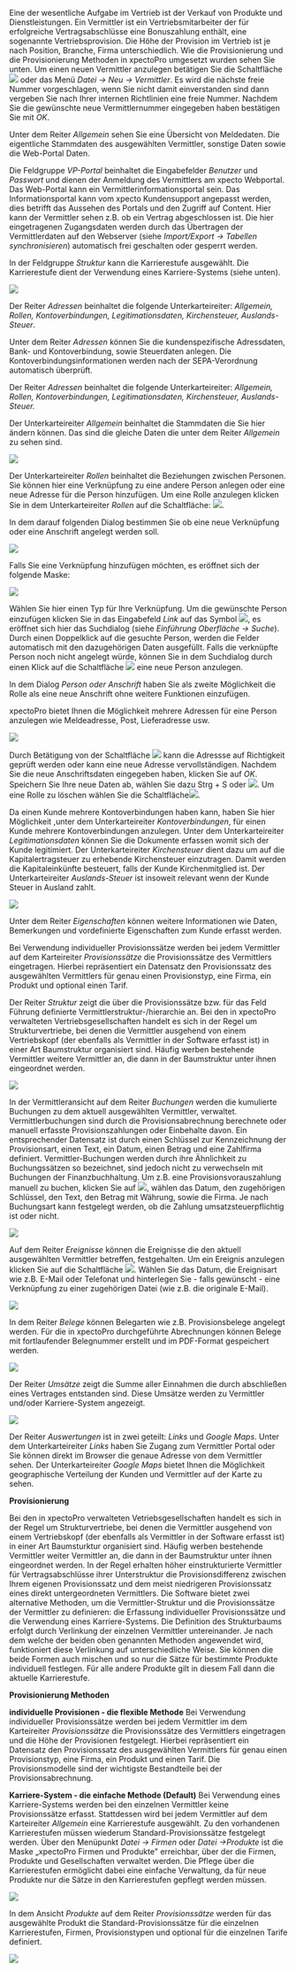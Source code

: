 Eine der wesentliche Aufgabe im Vertrieb ist der Verkauf von Produkte und Dienstleistungen. Ein Vermittler ist ein Vertriebsmitarbeiter der für erfolgreiche Vertragsabschlüsse eine Bonuszahlung enthält, eine sogenannte Vertriebsprovision. Die Höhe der Provision im Vertrieb ist je nach Position, Branche, Firma unterschiedlich. Wie die Provisionierung und die Provisionierung Methoden in xpectoPro umgesetzt wurden sehen Sie unten.
Um einen neuen Vermittler anzulegen betätigen Sie die Schaltfläche ![](http://xpecto.github.io/docs/img/img_1431437056167.png) oder das Menü *Datei → Neu → Vermittler*. Es wird die nächste freie Nummer vorgeschlagen, wenn Sie nicht damit einverstanden sind dann vergeben Sie nach Ihrer internen Richtlinien eine freie Nummer. Nachdem Sie die gewünschte neue Vermittlernummer eingegeben haben bestätigen Sie mit *OK*. 

Unter dem Reiter *Allgemein* sehen Sie eine Übersicht von Meldedaten. Die eigentliche Stammdaten des ausgewählten Vermittler, sonstige Daten sowie die Web-Portal Daten. 

Die Feldgruppe *VP-Portal* beinhaltet die Eingabefelder *Benutzer* und *Passwort* und dienen der Anmeldung des Vermittlers am xpecto Webportal. 
Das Web-Portal kann ein Vermittlerinformationsportal sein. Das Informationsportal kann vom xpecto Kundensupport angepasst werden, dies betrifft das Aussehen des Portals und den Zugriff auf Content. Hier kann der Vermittler sehen z.B. ob ein Vertrag abgeschlossen ist. 
Die hier eingetragenen Zugangsdaten werden durch das Übertragen der Vermittlerdaten auf den Webserver (siehe *Import/Export → Tabellen synchronisieren*) automatisch frei geschalten oder gesperrt werden.

In der Feldgruppe *Struktur* kann die Karrierestufe ausgewählt. Die Karrierestufe dient der Verwendung eines Karriere-Systems (siehe unten).

![](http://xpecto.github.io/docs/img/img_1443175940689.png)

Der Reiter *Adressen* beinhaltet die folgende Unterkarteireiter: *Allgemein, Rollen, Kontoverbindungen, Legitimationsdaten, Kirchensteuer, Auslands-Steuer*.

Unter dem Reiter *Adressen* können Sie die kundenspezifische Adressdaten, Bank- und Kontoverbindung, sowie Steuerdaten anlegen.  Die Kontoverbindungsinformationen werden nach der SEPA-Verordnung automatisch überprüft.  

Der Reiter *Adressen* beinhaltet die folgende Unterkarteireiter: *Allgemein, Rollen, Kontoverbindungen, Legitimationsdaten, Kirchensteuer, Auslands-Steuer.*

Der Unterkarteireiter *Allgemein* beinhaltet die Stammdaten die Sie hier ändern können. Das sind die gleiche Daten die unter dem Reiter *Allgemein* zu sehen sind.

![](http://xpecto.github.io/docs/img/img_1438761904085.png)

Der Unterkarteireiter *Rollen* beinhaltet die Beziehungen zwischen Personen. Sie können hier eine Verknüpfung zu eine andere Person anlegen oder eine neue Adresse für die Person hinzufügen. 
Um eine Rolle anzulegen klicken Sie in dem Unterkarteireiter *Rollen* auf die Schaltfläche:  ![](http://xpecto.github.io/docs/img/img046.png). 

In dem darauf folgenden Dialog bestimmen Sie ob eine neue Verknüpfung oder eine Anschrift angelegt werden soll.

![](http://xpecto.github.io/docs/img/img_1438074839670.png)

Falls Sie eine Verknüpfung hinzufügen möchten, es eröffnet sich der folgende Maske:

![](http://xpecto.github.io/docs/img/img_1438084400120.png)

Wählen Sie hier einen Typ für Ihre Verknüpfung. Um die gewünschte Person einzufügen klicken Sie in das Eingabefeld *Link* auf das Symbol ![](http://xpecto.github.io/docs/img/img_1438327135428.png), es eröffnet sich hier das Suchdialog (siehe *Einführung Oberfläche → Suche*). Durch einen Doppelklick auf die gesuchte Person, werden die Felder automatisch mit den dazugehörigen Daten ausgefüllt. Falls die verknüpfte Person noch nicht angelegt würde, können Sie in dem Suchdialog durch einen Klick auf die Schaltfläche ![](http://xpecto.github.io/docs/img/img_1438327864939.png) eine neue Person anzulegen.

In dem Dialog *Person oder Anschrift* haben Sie als zweite Möglichkeit die Rolle als  eine neue Anschrift ohne weitere Funktionen einzufügen. 

xpectoPro bietet Ihnen die Möglichkeit mehrere Adressen für eine Person anzulegen wie Meldeadresse, Post, Lieferadresse usw. 

![](http://xpecto.github.io/docs/img/img_1438074994809.png)

Durch Betätigung von der Schaltfläche ![](http://xpecto.github.io/docs/img/img_1418999829813.png) kann die Adressse auf Richtigkeit geprüft werden oder kann eine neue Adresse vervollständigen. 
Nachdem Sie die neue Anschriftsdaten eingegeben haben, klicken Sie auf *OK*. 
Speichern Sie Ihre neue Daten ab,  wählen Sie  dazu Strg + S oder  ![](http://xpecto.github.io/docs/img/img_1438089018212.png).
Um eine Rolle zu löschen wählen Sie die Schaltfläche![](http://xpecto.github.io/docs/img/img_1438330503651.png).

Da einen Kunde mehrere Kontoverbindungen haben kann, haben Sie hier Möglichkeit ,unter dem Unterkarteireiter *Kontoverbindungen*, für einen Kunde mehrere Kontoverbindungen anzulegen.
Unter dem Unterkarteireiter *Legitimationsdaten* können Sie die Dokumente erfassen womit sich der Kunde legitimiert.
Der Unterkarteireiter *Kirchensteuer* dient dazu um auf die Kapitalertragsteuer zu erhebende Kirchensteuer einzutragen.  Damit werden die  Kapitaleinkünfte besteuert, falls der Kunde Kirchenmitglied ist. 
Der Unterkarteireiter *Auslands-Steuer* ist insoweit relevant wenn der Kunde Steuer in Ausland zahlt.

![](http://xpecto.github.io/docs/img/img_1443176705989.png)

Unter dem Reiter *Eigenschaften* können weitere Informationen wie Daten, Bemerkungen und vordefinierte Eigenschaften zum Kunde erfasst werden.

Bei Verwendung individueller Provisionssätze werden bei jedem Vermittler auf dem Karteireiter *Provisionssätze* die Provisionssätze des Vermittlers eingetragen. Hierbei repräsentiert ein Datensatz den Provisionssatz des ausgewählten Vermittlers für genau einen Provisionstyp, eine Firma, ein Produkt und optional einen Tarif. 

Der Reiter *Struktur* zeigt die über die Provisionssätze bzw. für das Feld Führung definierte Vermittlerstruktur-/hierarchie an.
Bei den in xpectoPro verwalteten Vertriebsgesellschaften handelt es sich in der Regel um Strukturvertriebe, bei denen die Vermittler ausgehend von einem Vertriebskopf (der ebenfalls als Vermittler in der Software erfasst ist) in einer Art Baumstruktur organisiert sind. Häufig werben bestehende Vermittler weitere Vermittler an, die dann in der Baumstruktur unter ihnen eingeordnet werden.

![](http://xpecto.github.io/docs/img/img_1438602553303.png)

In der Vermittleransicht auf dem Reiter *Buchungen* werden die kumulierte Buchungen zu dem aktuell ausgewählten Vermittler, verwaltet.
Vermittlerbuchungen sind durch die Provisionsabrechnung berechnete oder manuell erfasste Provisionszahlungen oder Einbehalte davon. Ein entsprechender Datensatz ist durch einen Schlüssel zur Kennzeichnung der Provisionsart, einen Text, ein Datum, einen Betrag und eine Zahlfirma definiert. Vermittler-Buchungen werden durch ihre Ähnlichkeit zu Buchungssätzen so bezeichnet, sind jedoch nicht zu verwechseln mit Buchungen der Finanzbuchhaltung. Um z.B. eine Provisionsvorauszahlung manuell zu buchen, klicken Sie auf ![](http://xpecto.github.io/docs/img/img046.png), wählen das Datum, den zugehörigen Schlüssel, den Text, den Betrag mit Währung, sowie die Firma. Je nach Buchungsart kann festgelegt werden, ob die Zahlung umsatzsteuerpflichtig ist oder nicht.

![](http://xpecto.github.io/docs/img/img_1438593920330.png)

Auf dem Reiter *Ereignisse* können die Ereignisse die den aktuell ausgewählten Vermittler betreffen, festgehalten. Um ein Ereignis anzulegen klicken Sie auf die Schaltfläche ![](http://xpecto.github.io/docs/img/img_1443176427714.png). Wählen Sie das Datum, die Ereignisart wie z.B. E-Mail oder Telefonat und hinterlegen Sie - falls gewünscht - eine Verknüpfung zu einer zugehörigen Datei (wie z.B. die originale E-Mail).

![](http://xpecto.github.io/docs/img/img_1443176299286.png)

In dem Reiter *Belege* können Belegarten wie z.B. Provisionsbelege angelegt werden. Für die in xpectoPro durchgeführte Abrechnungen können Belege mit fortlaufender Belegnummer erstellt und im PDF-Format gespeichert werden.

![](http://xpecto.github.io/docs/img/img_1438594583641.png)

Der Reiter *Umsätze* zeigt die Summe aller Einnahmen die durch abschließen eines Vertrages  entstanden sind. Diese Umsätze werden zu Vermittler und/oder Karriere-System angezeigt.

![](http://xpecto.github.io/docs/img/img_1438764896853.png)

Der Reiter *Auswertungen* ist in zwei geteilt: *Links* und *Google Maps*.
Unter dem Unterkarteireiter *Links* haben Sie Zugang zum Vermittler Portal oder Sie können direkt im Browser die genaue Adresse von dem Vermittler sehen.
Der Unterkarteireiter *Google Maps* bietet Ihnen die Möglichkeit geographische Verteilung der Kunden und Vermittler auf der Karte zu sehen.

**Provisionierung** 

Bei den in xpectoPro verwalteten Vetriebsgesellschaften handelt es sich in der Regel um Strukturvertriebe, bei denen die Vermittler ausgehend von einem Vertriebskopf (der ebenfalls als Vermittler in der Software erfasst ist) in einer Art Baumsturktur organisiert sind. Häufig werben bestehende Vermittler weiter Vermittler an, die dann in der Baumstruktur unter ihnen eingeordnet werden. 
In der Regel erhalten höher einstrukturierte Vermittler für Vertragsabschlüsse ihrer Unterstruktur die Provisionsdifferenz zwischen Ihrem eigenen Provisionssatz und dem meist niedrigeren Provisionssatz eines direkt untergeordneten Vermittlers.
Die Software bietet zwei alternative Methoden, um die Vermittler-Struktur und die Provisionssätze der Vermittler zu definieren: die Erfassung individueller Provisionssätze und die Verwendung eines Karriere-Systems. Die Definition des Strukturbaums erfolgt durch Verlinkung der einzelnen Vermittler untereinander. Je nach dem welche der beiden oben genannten Methoden angewendet wird, funktioniert diese Verlinkung auf unterschiedliche Weise.
Sie können die beide Formen auch mischen und so nur die Sätze für bestimmte Produkte individuell festlegen. Für alle andere Produkte gilt in diesem Fall dann die aktuelle Karrierestufe.

**Provisionierung Methoden**

**individuelle Provisionen - die flexible Methode** Bei Verwendung individueller Provisionssätze werden bei jedem Vermittler im dem Karteireiter *Provisionssätze* die Provisionssätze des Vermittlers eingetragen und die Höhe der Provisionen festgelegt. Hierbei repräsentiert ein Datensatz den Provisionssatz des ausgewählten Vermittlers für genau einen Provisionstyp, eine Firma, ein Produkt und einen Tarif. Die Provisionsmodelle sind der wichtigste Bestandteile bei der Provisionsabrechnung.
     
 **Karriere-System - die einfache Methode (Default)** Bei Verwendung eines Karriere-Systems werden bei den einzelnen Vermittler keine Provisionssätze erfasst. Stattdessen wird bei jedem Vermittler auf dem Karteireiter *Allgemein* eine Karrierestufe ausgewählt. Zu den vorhandenen Karrierestufen müssen wiederum Standard-Provisionssätze festgelegt werden. Über den Menüpunkt *Datei  → Firmen* oder *Datei →Produkte* ist die Maske „xpectoPro Firmen und Produkte" erreichbar, über der die Firmen, Produkte und Gesellschaften verwaltet werden. Die Pflege über die Karrierestufen ermöglicht dabei eine einfache Verwaltung, da für neue Produkte nur die Sätze in den Karrierestufen gepflegt werden müssen. 
 
![](http://xpecto.github.io/docs/img/img_1438603327829.png)

In dem Ansicht *Produkte* auf dem Reiter *Provisionssätze* werden für das ausgewählte Produkt die Standard-Provisionssätze für die einzelnen Karrierestufen, Firmen, Provisionstypen und optional für die einzelnen Tarife definiert.

![](http://xpecto.github.io/docs/img/img_1440764807466.png)